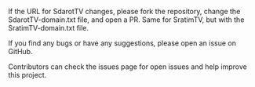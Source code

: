 If the URL for SdarotTV changes, please fork the repository, change the SdarotTV-domain.txt file, and open a PR. Same for SratimTV, but with the SratimTV-domain.txt file.

If you find any bugs or have any suggestions, please open an issue on GitHub.

Contributors can check the issues page for open issues and help improve this project.
